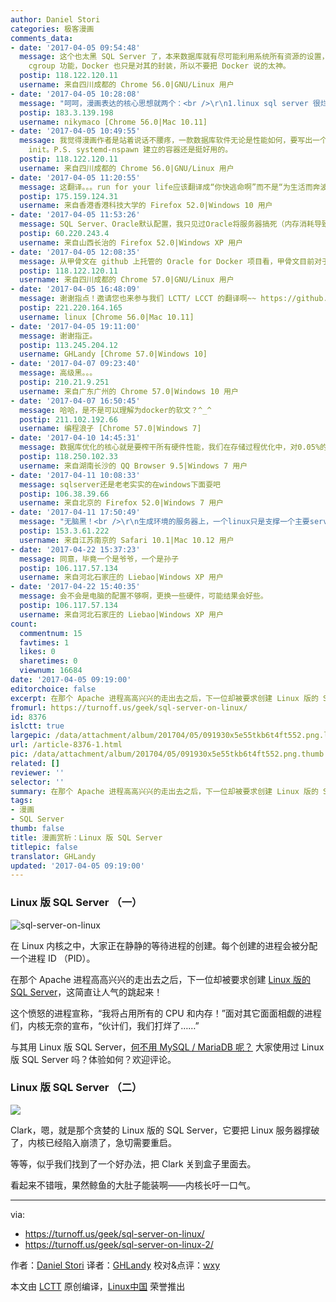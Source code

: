 ```yaml
---
author: Daniel Stori
categories: 极客漫画
comments_data:
- date: '2017-04-05 09:54:48'
  message: 这个也太黑 SQL Server 了，本来数据库就有尽可能利用系统所有资源的设置，MySQL 默认的配置里就有这么个选项。还有限制软件对系统资源的使用，其核心是调用
    cgroup 功能，Docker 也只是对其的封装，所以不要把 Docker 说的太神。
  postip: 118.122.120.11
  username: 来自四川成都的 Chrome 56.0|GNU/Linux 用户
- date: '2017-04-05 10:28:08'
  message: "呵呵，漫画表达的核心思想就两个：<br />\r\n1.linux sql server 很烂<br />\r\n2.docker 很好很强大"
  postip: 183.3.139.198
  username: nikymaco [Chrome 56.0|Mac 10.11]
- date: '2017-04-05 10:49:55'
  message: 我觉得漫画作者是站着说话不腰疼，一款数据库软件无论是性能如何，要写出一个原生的，不容易。Docker 现在不也在和 systemd 互撕吗？想自己成为
    init。P.S. systemd-nspawn 建立的容器还是挺好用的。
  postip: 118.122.120.11
  username: 来自四川成都的 Chrome 56.0|GNU/Linux 用户
- date: '2017-04-05 11:20:55'
  message: 这翻译。。。run for your life应该翻译成“你快逃命啊”而不是“为生活而奔波”吧。。。。（强迫症奇怪的关注点
  postip: 175.159.124.31
  username: 来自香港香港科技大学的 Firefox 52.0|Windows 10 用户
- date: '2017-04-05 11:53:26'
  message: SQL Server、Oracle默认配置，我只见过Oracle将服务器搞死（内存消耗导致，而且工作站还不到10个）
  postip: 60.220.243.4
  username: 来自山西长治的 Firefox 52.0|Windows XP 用户
- date: '2017-04-05 12:08:35'
  message: 从甲骨文在 github 上托管的 Oracle for Docker 项目看，甲骨文目前对于 Oracle 数据库运行在 Linux 容器只提供有限支持。
  postip: 118.122.120.11
  username: 来自四川成都的 Chrome 57.0|GNU/Linux 用户
- date: '2017-04-05 16:48:09'
  message: 谢谢指点！邀请您也来参与我们 LCTT/ LCCT 的翻译啊~~ https://github.com/LCTT/comic
  postip: 221.220.164.165
  username: linux [Chrome 56.0|Mac 10.11]
- date: '2017-04-05 19:11:00'
  message: 谢谢指正。
  postip: 113.245.204.12
  username: GHLandy [Chrome 57.0|Windows 10]
- date: '2017-04-07 09:23:40'
  message: 高级黑。。。
  postip: 210.21.9.251
  username: 来自广东广州的 Chrome 57.0|Windows 10 用户
- date: '2017-04-07 16:50:45'
  message: 哈哈，是不是可以理解为docker的软文？^_^
  postip: 211.102.192.66
  username: 编程浪子 [Chrome 57.0|Windows 7]
- date: '2017-04-10 14:45:31'
  message: 数据库优化的核心就是要榨干所有硬件性能，我们在存储过程优化中，对0.05%的性能优化都不能放过，反而封装到docker里面，我只能发出一连串的hahahahah了。
  postip: 118.250.102.33
  username: 来自湖南长沙的 QQ Browser 9.5|Windows 7 用户
- date: '2017-04-11 10:08:33'
  message: sqlserver还是老老实实的在windows下面耍吧
  postip: 106.38.39.66
  username: 来自北京的 Firefox 52.0|Windows 7 用户
- date: '2017-04-11 17:50:49'
  message: "无脑黑！<br />\r\n生成环境的服务器上，一个linux只是支撑一个主要server运行，而且本来就是高负载的数据库为什么要放倒docker里面？！多一层概念就多一层性能损耗，每一个性能损耗积少成多都是可以转化成效益的！"
  postip: 153.3.61.222
  username: 来自江苏南京的 Safari 10.1|Mac 10.12 用户
- date: '2017-04-22 15:37:23'
  message: 同意，毕竟一个是爷爷，一个是孙子
  postip: 106.117.57.134
  username: 来自河北石家庄的 Liebao|Windows XP 用户
- date: '2017-04-22 15:40:35'
  message: 会不会是电脑的配置不够啊，更换一些硬件，可能结果会好些。
  postip: 106.117.57.134
  username: 来自河北石家庄的 Liebao|Windows XP 用户
count:
  commentnum: 15
  favtimes: 1
  likes: 0
  sharetimes: 0
  viewnum: 16684
date: '2017-04-05 09:19:00'
editorchoice: false
excerpt: 在那个 Apache 进程高高兴兴的走出去之后，下一位却被要求创建 Linux 版的 SQL Server，这简直让人气的跳起来！
fromurl: https://turnoff.us/geek/sql-server-on-linux/
id: 8376
islctt: true
largepic: /data/attachment/album/201704/05/091930x5e55tkb6t4ft552.png.large.jpg
url: /article-8376-1.html
pic: /data/attachment/album/201704/05/091930x5e55tkb6t4ft552.png.thumb.jpg
related: []
reviewer: ''
selector: ''
summary: 在那个 Apache 进程高高兴兴的走出去之后，下一位却被要求创建 Linux 版的 SQL Server，这简直让人气的跳起来！
tags:
- 漫画
- SQL Server
thumb: false
title: 漫画赏析：Linux 版 SQL Server
titlepic: false
translator: GHLandy
updated: '2017-04-05 09:19:00'
---
```


### Linux 版 SQL Server （一）


![sql-server-on-linux](/data/attachment/album/201704/05/091930x5e55tkb6t4ft552.png)


在 Linux 内核之中，大家正在静静的等待进程的创建。每个创建的进程会被分配一个进程 ID （PID）。


在那个 Apache 进程高高兴兴的走出去之后，下一位却被要求创建 [Linux 版的 SQL Server](/article-7967-1.html)，这简直让人气的跳起来！


这个愤怒的进程宣称，“我将占用所有的 CPU 和内存！”面对其它面面相觑的进程们，内核无奈的宣布，“伙计们，我们打烊了……”


与其用 Linux 版 SQL Server，[何不用 MySQL / MariaDB 呢？](/article-8073-1.html) 大家使用过 Linux 版 SQL Server 吗？体验如何？欢迎评论。


### Linux 版 SQL Server （二）


![](/data/attachment/album/201704/05/212828jat0psf0xeodotn6.png)


Clark，嗯，就是那个贪婪的 Linux 版的 SQL Server，它要把 Linux 服务器撑破了，内核已经陷入崩溃了，急切需要重启。


等等，似乎我们找到了一个好办法，把 Clark 关到盒子里面去。


看起来不错哦，果然鲸鱼的大肚子能装啊——内核长吁一口气。




---


via:


* <https://turnoff.us/geek/sql-server-on-linux/>
* <https://turnoff.us/geek/sql-server-on-linux-2/>


作者：[Daniel Stori](https://turnoff.us/about/) 译者：[GHLandy](https://github.com/GHLandy) 校对&点评：[wxy](https://github.com/wxy)


本文由 [LCTT](https://github.com/LCTT/TranslateProject) 原创编译，[Linux中国](https://linux.cn/) 荣誉推出
